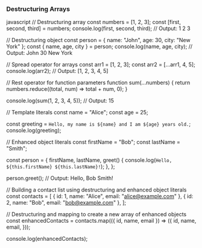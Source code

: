 ### Destructuring Arrays

javascript
// Destructuring array
const numbers = [1, 2, 3];
const [first, second, third] = numbers;
console.log(first, second, third); // Output: 1 2 3

// Destructuring object
const person = { name: "John", age: 30, city: "New York" };
const { name, age, city } = person;
console.log(name, age, city); // Output: John 30 New York

// Spread operator for arrays
const arr1 = [1, 2, 3];
const arr2 = [...arr1, 4, 5];
console.log(arr2); // Output: [1, 2, 3, 4, 5]

// Rest operator for function parameters
function sum(...numbers) {
  return numbers.reduce((total, num) => total + num, 0);
}

console.log(sum(1, 2, 3, 4, 5)); // Output: 15

// Template literals
const name = "Alice";
const age = 25;

const greeting = `Hello, my name is ${name} and I am ${age} years old.`;
console.log(greeting);

// Enhanced object literals
const firstName = "Bob";
const lastName = "Smith";

const person = {
  firstName,
  lastName,
  greet() {
    console.log(`Hello, ${this.firstName} ${this.lastName}!`);
  },
};

person.greet(); // Output: Hello, Bob Smith!

// Building a contact list using destructuring and enhanced object literals
const contacts = [
  { id: 1, name: "Alice", email: "alice@example.com" },
  { id: 2, name: "Bob", email: "bob@example.com" },
];

// Destructuring and mapping to create a new array of enhanced objects
const enhancedContacts = contacts.map(({ id, name, email }) => ({
  id,
  name,
  email,
}));

console.log(enhancedContacts);


